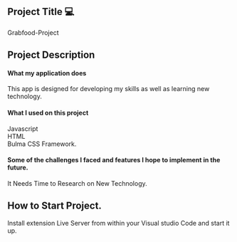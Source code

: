 
## Project Title :computer:
Grabfood-Project

## Project Description

#### What my application does 
This app is designed for developing my skills as well as learning new technology.

#### What I used  on this project
Javascript</br>
HTML</br>
Bulma CSS Framework.

#### Some of the challenges I faced and features I hope to implement in the future.
It Needs Time to Research on New Technology.

## How to Start Project.
Install extension Live Server from within your Visual studio Code and start it up.
